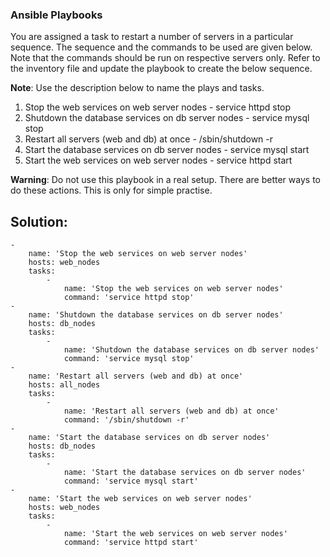 ### Ansible Playbooks
You are assigned a task to restart a number of servers in a particular sequence. The sequence and the commands to be used are given below. Note that the commands should be run on respective servers only. Refer to the inventory file and update the playbook to create the below sequence.   

**Note**: Use the description below to name the plays and tasks.   

1. Stop the web services on web server nodes - service httpd stop      
2. Shutdown the database services on db server nodes - service mysql stop      
3. Restart all servers (web and db) at once - /sbin/shutdown -r    
4. Start the database services on db server nodes - service mysql start   
5. Start the web services on web server nodes - service httpd start      

**Warning**: Do not use this playbook in a real setup. There are better ways to do these actions. This is only for    simple practise.   


## Solution:    

```
-
    name: 'Stop the web services on web server nodes'
    hosts: web_nodes
    tasks:
        -
            name: 'Stop the web services on web server nodes'
            command: 'service httpd stop'
-
    name: 'Shutdown the database services on db server nodes'
    hosts: db_nodes
    tasks:
        -
            name: 'Shutdown the database services on db server nodes'
            command: 'service mysql stop'
-
    name: 'Restart all servers (web and db) at once'
    hosts: all_nodes
    tasks:
        -
            name: 'Restart all servers (web and db) at once'
            command: '/sbin/shutdown -r'
-
    name: 'Start the database services on db server nodes'
    hosts: db_nodes
    tasks:
        -
            name: 'Start the database services on db server nodes'
            command: 'service mysql start'
-
    name: 'Start the web services on web server nodes'
    hosts: web_nodes
    tasks:
        -
            name: 'Start the web services on web server nodes'
            command: 'service httpd start'

```
